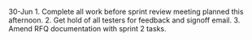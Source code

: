 30-Jun	1. Complete all work before sprint review meeting planned this afternoon.
	2. Get hold of all testers for feedback and signoff email.
	3. Amend RFQ documentation with sprint 2 tasks.
